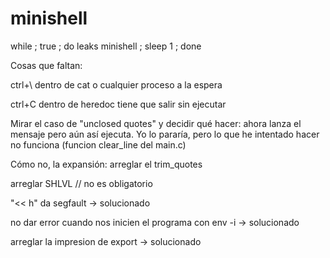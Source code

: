 # minishell

while ; true ; do leaks minishell ; sleep 1 ; done

Cosas que faltan:

ctrl+\ dentro de cat o cualquier proceso a la espera

ctrl+C dentro de heredoc tiene que salir sin ejecutar

Mirar el caso de "unclosed quotes" y decidir qué hacer: ahora lanza el mensaje pero aún así ejecuta. Yo lo pararía, pero lo que he intentado hacer no funciona (funcion clear_line del main.c)

Cómo no, la expansión: arreglar el trim_quotes

arreglar SHLVL // no es obligatorio

"<< h" da segfault -> solucionado

no dar error cuando nos inicien el programa con env -i -> solucionado

arreglar la impresion de export -> solucionado